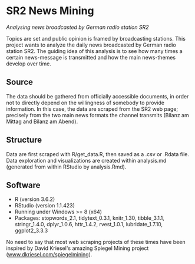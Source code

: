 # SR2 News Mining
_Analysing news broadcasted by German radio station SR2_

Topics are set and public opinion is framed by broadcasting stations. This project wants to analyze the daily news broadcasted by German radio station SR2. The guiding idea of this analysis is to see how many times a certain news-message is transmitted and how the main news-themes develop over time.

## Source
The data should be gathered from officially accessible documents, in order not to directly depend on the willingness of somebody to provide information. In this case, the data are scraped from the SR2 web page; precisely from the two main news formats the channel transmits (Bilanz am Mittag and Bilanz am Abend).

## Structure
Data are first scraped with R/get_data.R, then saved as a .csv or .Rdata file. Data exploration and visualizations are created within analysis.md (generated from within RStudio by analysis.Rmd).

## Software
- R (version 3.6.2)
- RStudio (version 1.1.423)
- Running under Windows >= 8 (x64)
- Packages: stopwords_2.1, tidytext_0.3.1, knitr_1.30, tibble_3.1.1, stringr_1.4.0, dplyr_1.0.6, httr_1.4.2,
rvest_1.0.1, lubridate_1.7.10, ggplot2_3.3.3

No need to say that most web scraping projects of these times have been inspired by David Kriesel's amazing Spiegel Mining project (www.dkriesel.com/spiegelmining).
